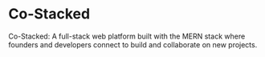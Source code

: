 # Co-Stacked
Co-Stacked: A full-stack web platform built with the MERN stack where founders and developers connect to build and collaborate on new projects.
